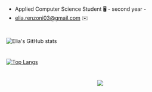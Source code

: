 
* Applied Computer Science Student 🖥️ - second year -
* elia.renzoni03@gmail.com :envelope:

#
![Elia's GitHub stats](https://github-readme-stats.vercel.app/api?username=Elia-Renzoni&show_icons=true&theme=trasparent)

#
[![Top Langs](https://github-readme-stats.vercel.app/api/top-langs/?username=Elia-Renzoni&layout=pie)](https://github.com/Elia-Renzoni/github-readme-stats)

#
<p align="center">
  <a href="https://skillicons.dev">
    <img src="https://skillicons.dev/icons?i=c,java,go,cs,css,html,latex,vscode,vim,atom" />
  </a>
</p>



